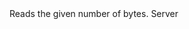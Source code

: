 <function name="ReadBytes" parent="bf_read" type="classfunc">
	<description>
		Reads the given number of bytes.
	</description>
	<realm>Server</realm>
	<args>
		<arg name="bytes" type="number"></arg>
	</args>
	<rets>
		<ret name="value" type="string"></ret>
	</rets>
</function>
